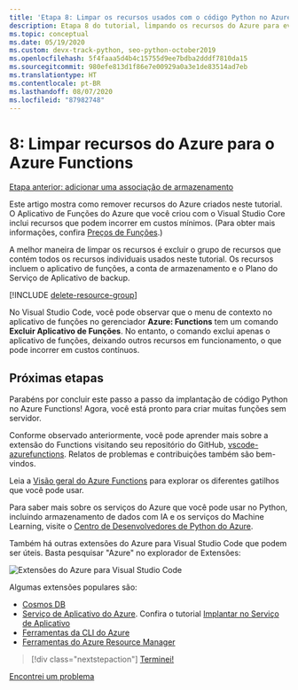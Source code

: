 ```yaml
---
title: 'Etapa 8: Limpar os recursos usados com o código Python no Azure Functions'
description: Etapa 8 do tutorial, limpando os recursos do Azure para evitar incorrer em encargos contínuos.
ms.topic: conceptual
ms.date: 05/19/2020
ms.custom: devx-track-python, seo-python-october2019
ms.openlocfilehash: 5f4faaa5d4b4c15755d9ee7bdba2dddf7810da15
ms.sourcegitcommit: 980efe813d1f86e7e00929a0a3e1de83514ad7eb
ms.translationtype: HT
ms.contentlocale: pt-BR
ms.lasthandoff: 08/07/2020
ms.locfileid: "87982748"
---
```

# <a name="8-clean-up-azure-resources-for-azure-functions"></a>8: Limpar recursos do Azure para o Azure Functions

[Etapa anterior: adicionar uma associação de armazenamento](tutorial-vs-code-serverless-python-07.md)

Este artigo mostra como remover recursos do Azure criados neste tutorial. O Aplicativo de Funções do Azure que você criou com o Visual Studio Core inclui recursos que podem incorrer em custos mínimos. (Para obter mais informações, confira [Preços de Funções](https://azure.microsoft.com/pricing/details/functions/).)

A melhor maneira de limpar os recursos é excluir o grupo de recursos que contém todos os recursos individuais usados neste tutorial. Os recursos incluem o aplicativo de funções, a conta de armazenamento e o Plano do Serviço de Aplicativo de backup.

[!INCLUDE [delete-resource-group](includes/delete-resource-group.md)]

No Visual Studio Code, você pode observar que o menu de contexto no aplicativo de funções no gerenciador **Azure: Functions** tem um comando **Excluir Aplicativo de Funções**. No entanto, o comando exclui apenas o aplicativo de funções, deixando outros recursos em funcionamento, o que pode incorrer em custos contínuos.

## <a name="next-steps"></a>Próximas etapas

Parabéns por concluir este passo a passo da implantação de código Python no Azure Functions! Agora, você está pronto para criar muitas funções sem servidor.

Conforme observado anteriormente, você pode aprender mais sobre a extensão do Functions visitando seu repositório do GitHub, [vscode-azurefunctions](https://github.com/Microsoft/vscode-azurefunctions). Relatos de problemas e contribuições também são bem-vindos.

Leia a [Visão geral do Azure Functions](/azure/azure-functions/functions-overview) para explorar os diferentes gatilhos que você pode usar.

Para saber mais sobre os serviços do Azure que você pode usar no Python, incluindo armazenamento de dados com IA e os serviços do Machine Learning, visite o [Centro de Desenvolvedores de Python do Azure](/azure/python/?view=azure-python).

Também há outras extensões do Azure para Visual Studio Code que podem ser úteis. Basta pesquisar "Azure" no explorador de Extensões:

![Extensões do Azure para Visual Studio Code](media/tutorial-vs-code-serverless-python/azure-extensions-for-visual-studio-code.png)

Algumas extensões populares são:

- [Cosmos DB](https://marketplace.visualstudio.com/items?itemName=ms-azuretools.vscode-cosmosdb)
- [Serviço de Aplicativo do Azure](https://marketplace.visualstudio.com/items?itemName=ms-azuretools.vscode-azureappservice). Confira o tutorial [Implantar no Serviço de Aplicativo](tutorial-deploy-app-service-on-linux-01.md)
- [Ferramentas da CLI do Azure](https://marketplace.visualstudio.com/items?itemName=ms-vscode.azurecli)
- [Ferramentas do Azure Resource Manager](https://marketplace.visualstudio.com/items?itemName=msazurermtools.azurerm-vscode-tools)

> [!div class="nextstepaction"]
> [Terminei!](https://docs.microsoft.com/python/azure/?view=azure-python)

[Encontrei um problema](https://www.research.net/r/PWZWZ52?tutorial=vscode-functions-python&step=08-clean-up-resources)

